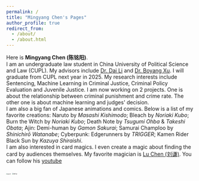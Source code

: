 ```yaml
---
permalink: /
title: "Mingyang Chen's Pages"
author_profile: true
redirect_from: 
  - /about/
  - /about.html
---
```


Here is **Mingyang Chen (陈铭阳)**.<br>
I am an undergraduate law student in China University of Political Science and Law (CUPL). My advisors include [Dr. Dai Li](http://39.98.154.35:88/daili/) and [Dr. Boyang Xu](http://xssfxy.cupl.edu.cn/info/1018/9420.htm). I will graduate from CUPL next year in 2025. My research interests include Sentencing, Machine Learning in Criminal Justice, Criminal Policy Evaluation and Juvenile Justice. I am now working on 2 projects. One is about the relationship between criminal punishment and crime rate. The other one is about machine learning and judges' decision. <br>
I am also a big fan of Japanese animations and comics. Below is a list of my favorite creations: Naruto by *Masashi Kishimodo*; Bleach by *Noriaki Kubo*; Burn the Witch by *Noriaki Kubo*; Death Note by *Tsugumi Ohba* & *Takeshi Obata*; Ajin: Demi-human by *Gamon Sakurai*; Samurai Champloo by *Shinichirō Watanabe*; Cyberpunk: Edgerunners by *TRIGGER*; Kamen Rider Black Sun by *Kazuya Shiraishi*. <br>
I am also interested in card magics. I even create a magic about finding the card by audiences themselves. My favorite magician is [Lu Chen (刘谦)](http://www.lu-chen.com/about.php). You can follow his [youtube](https://www.youtube.com/channel/UCrkUG6HDUXf8tjQdIqP-kIg) 

<img src="https://raw.githubusercontent.com/MingyangChen0211/ChenMingyang.github.io/d16d42d90b159b135faa1226cad9a10974f1bc81/images/Animate.png" alt="图片alt" style="zoom:19.8%;" />
<img src="https://raw.githubusercontent.com/MingyangChen0211/ChenMingyang.github.io/refs/heads/master/images/露琪亚.JPG" alt="图片alt" style="zoom:22.5%;" />

